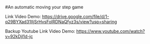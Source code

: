 #An automatic moving your step game


Link Video Demo: https://drive.google.com/file/d/1-q29BYXad31lIjSrHvsFolRDNaQfyz3s/view?usp=sharing


Backup Youtube Link Video Demo: https://www.youtube.com/watch?v=92kDjl1d-jc
